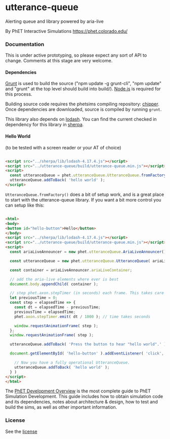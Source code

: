 utterance-queue
=======================================================

Alerting queue and library powered by aria-live

By PhET Interactive Simulations
https://phet.colorado.edu/

### Documentation

This is under active prototyping, so please expect any sort of API to change. Comments at this stage are very welcome.

#### Dependencies

[Grunt](http://gruntjs.com/) is used to build the source ("npm update -g grunt-cli", "npm update" and "grunt" at the top
level should build into build/). [Node.js](http://nodejs.org/) is required for this process.

Building source code requires the phetsims compiling repository: [chipper](http://github.com/phetsims/chipper/). Once
dependencies are downloaded, source is compiled by running `grunt`.

This library also depends on [lodash](https://lodash.com/). You can find the current checked in dependency for this
library in [sherpa](http://github.com/phetsims/sherpa/lib).

#### Hello World

(to be tested with a screen reader or your AT of choice)

```html

<script src="../sherpa/lib/lodash-4.17.4.js"></script>
<script src="../utterance-queue/build/utterance-queue.min.js"></script>
<script>
  const utteranceQueue = phet.utteranceQueue.UtteranceQueue.fromFactory();
  utteranceQueue.addToBack( 'hello world' );
</script>
```

`UtteranceQueue.fromFactory()` does a bit of setup work, and is a great place to start with the utterance-queue library.
If you want a bit more control you can setup like this:

```html

<html>
<body>
<button id="hello-button">Hello</button>
</body>
<script src="../sherpa/lib/lodash-4.17.4.js"></script>
<script src="../utterance-queue/build/utterance-queue.min.js"></script>
<script>
  const ariaLiveAnnouncer = new phet.utteranceQueue.AriaLiveAnnouncer();

  const utteranceQueue = new phet.utteranceQueue.UtteranceQueue( ariaLiveAnnouncer );

  const container = ariaLiveAnnouncer.ariaLiveContainer;

  // add the aria-live elements where ever is best
  document.body.appendChild( container );

  // step phet.axon.stepTimer (in seconds) each frame. This takes care of UtteranceQueue's timing
  let previousTime = 0;
  const step = elapsedTime => {
    const dt = elapsedTime - previousTime;
    previousTime = elapsedTime;
    phet.axon.stepTimer.emit( dt / 1000 ); // time takes seconds

    window.requestAnimationFrame( step );
  };
  window.requestAnimationFrame( step );

  utteranceQueue.addToBack( 'Press the button to hear "hello world".' );

  document.getElementById( 'hello-button' ).addEventListener( 'click', () => {

    // Now you have a fully operational UtteranceQueue.
    utteranceQueue.addToBack( 'hello world' );
  } )
</script>
</html>
```

The [PhET Development Overview](https://github.com/phetsims/phet-info/blob/main/doc/phet-development-overview.md) is the
most complete guide to PhET Simulation Development. This guide includes how to obtain simulation code and its
dependencies, notes about architecture & design, how to test and build the sims, as well as other important information.

### License

See the [license](LICENSE)